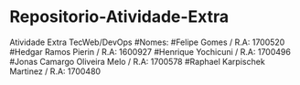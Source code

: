 # Repositorio-Atividade-Extra
Atividade Extra TecWeb/DevOps
#Nomes: 
#Felipe Gomes / R.A: 1700520
#Hedgar Ramos Pierin / R.A: 1600927
#Henrique Yochicuni / R.A: 1700496
#Jonas Camargo Oliveira Melo / R.A: 1700578
#Raphael Karpischek Martinez / R.A: 1700480
